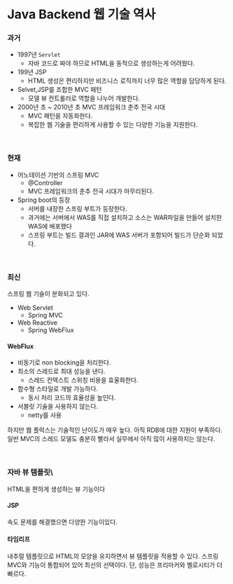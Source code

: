 # Java Backend 웹 기술 역사

### 과거
- 1997년 `Servlet`
  - 자바 코드로 짜야 하므로 HTML을 동적으로 생성하는게 어려웠다.
- 199년 JSP
  - HTML 생성은 편리하지만 비즈니스 로직까지 너무 많은 역할을 담당하게 된다.
- Selvet,JSP를 조합한 MVC 패턴
  - 모델 뷰 컨트롤러로 역할을 나누어 개발한다.
- 2000년 초 ~ 2010년 초 MVC 프레임워크 춘추 전국 시대
  - MVC 패턴을 자동화한다.
  - 복잡한 웹 기술을 편리하게 사용할 수 있는 다양한 기능을 지원한다.

<br>

### 현재
- 어노테이션 기반의 스프링 MVC
  - @Controller
  - MVC 프레임워크의 춘추 전국 시대가 마무리된다.
- Spring boot의 등장
  - 서버를 내장한 스프링 부트가 등장한다.
  - 과거에는 서버에서 WAS를 직접 설치하고 소스는 WAR파일을 만들어 설치한 WAS에 배포했다
  - 스프링 부트는 빌드 결과인 JAR에 WAS 서버가 포함되어 빌드가 단순화 되었다.

<br>

### 최신
스프링 웹 기술이 분화되고 있다.
- Web Servlet
  - Spring MVC
- Web Reactive
  - Spring WebFlux

#### WebFlux
- 비동기로 non blocking을 처리한다.
- 최소의 스레드로 최대 성능을 낸다.
  - 스레드 컨텍스트 스위칭 비용을 효울화한다.
- 함수형 스타일로 개발 가능하다.
  - 동시 처리 코드의 효율성을 높인다.
- 서블릿 기술을 사용하지 않는다.
  - netty를 사용

하지만 웹 플럭스는 기술적인 난이도가 매우 높다. 아직 RDB에 대한 지원이 부족하다. 일반 MVC의 스레드 모델도 충분히 빨라서 실무에서 아직 많이 사용하지는 않는다.

<br>

### 자바 뷰 템플릿\
HTML을 편하게 생성하는 뷰 기능이다

#### JSP
속도 문제를 해결했으면 다양한 기능이있다.

#### 타임리프
내추럴 템플릿으로 HTML의 모양을 유지하면서 뷰 템플릿을 적용할 수 있다. 스프링 MVC와 기능이 통합되어 있어 최선의 선택이다. 단, 성능은 프리마커와 벨로시티가 더 빠르다.